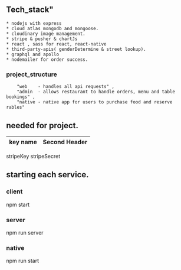 
## Tech_stack"

    * nodejs with express
    * cloud atlas mongodb and mongoose.
    * cloudinary image management.
    * stripe & pusher & chartJs
    * react , sass for react, react-native
    * third-party-apis( genderDetermine & street lookup).
    * graphql and apollo
    * nodemailer for order success.

### project_structure

        "web    - handles all api requests" ,
        "admin  - allows restaurant to handle orders, menu and table bookings" ,
        "native - native app for users to purchase food and reserve rables"
        
## needed for project.
  
key name | Second Header
------------ | -------------
stripeKey
stripeSecret
        
## starting each service.

### client
  npm start

### server
  npm run server

### native
  npm run start
  
  
